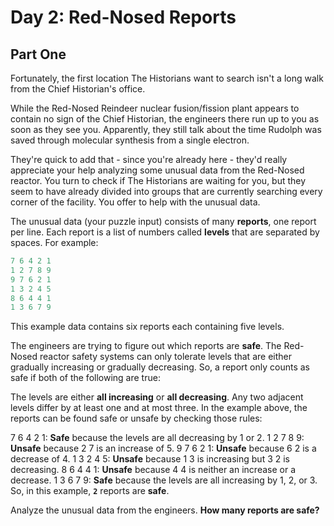 # Day 2: Red-Nosed Reports

## Part One
Fortunately, the first location The Historians want to search isn't a long walk from the Chief Historian's office.

While the Red-Nosed Reindeer nuclear fusion/fission plant appears to contain no sign of the Chief Historian, the engineers there run up to you as soon as they see you. Apparently, they still talk about the time Rudolph was saved through molecular synthesis from a single electron.

They're quick to add that - since you're already here - they'd really appreciate your help analyzing some unusual data from the Red-Nosed reactor. You turn to check if The Historians are waiting for you, but they seem to have already divided into groups that are currently searching every corner of the facility. You offer to help with the unusual data.

The unusual data (your puzzle input) consists of many **reports**, one report per line. Each report is a list of numbers called **levels** that are separated by spaces. For example:

```javascript
7 6 4 2 1
1 2 7 8 9
9 7 6 2 1
1 3 2 4 5
8 6 4 4 1
1 3 6 7 9
```

This example data contains six reports each containing five levels.

The engineers are trying to figure out which reports are **safe**. The Red-Nosed reactor safety systems can only tolerate levels that are either gradually increasing or gradually decreasing. So, a report only counts as safe if both of the following are true:

The levels are either **all increasing** or **all decreasing**.
Any two adjacent levels differ by at least one and at most three.
In the example above, the reports can be found safe or unsafe by checking those rules:

7 6 4 2 1: **Safe** because the levels are all decreasing by 1 or 2.
1 2 7 8 9: **Unsafe** because 2 7 is an increase of 5.
9 7 6 2 1: **Unsafe** because 6 2 is a decrease of 4.
1 3 2 4 5: **Unsafe** because 1 3 is increasing but 3 2 is decreasing.
8 6 4 4 1: **Unsafe** because 4 4 is neither an increase or a decrease.
1 3 6 7 9: **Safe** because the levels are all increasing by 1, 2, or 3.
So, in this example, **`2`** reports are **safe**.

Analyze the unusual data from the engineers. **How many reports are safe?**

